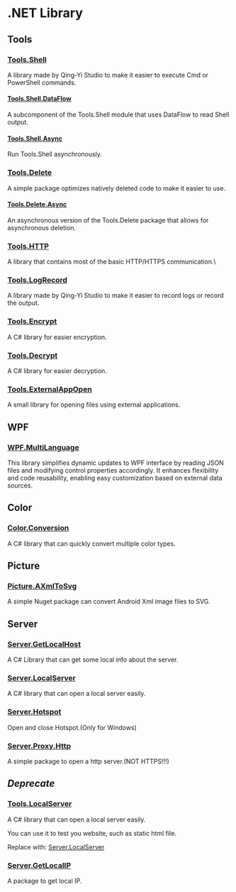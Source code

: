 # .NET Library

## Tools

 ### [Tools.Shell](https://www.nuget.org/packages/Tools.Shell/)

A library made by Qing-Yi Studio to make it easier to execute Cmd or PowerShell commands.

#### [Tools.Shell.DataFlow](https://www.nuget.org/packages/Tools.Shell.DataFlow)

A subcomponent of the Tools.Shell module that uses DataFlow to read Shell output.

#### [Tools.Shell.Async](https://www.nuget.org/packages/Tools.Shell.Async)

 Run Tools.Shell asynchronously.

### [Tools.Delete](https://www.nuget.org/packages/Tools.Delete/)

A simple package optimizes natively deleted code to make it easier to use.

#### [Tools.Delete.Async](https://www.nuget.org/packages/Tools.Delete.Async/)

An asynchronous version of the Tools.Delete package that allows for asynchronous deletion.

### [Tools.HTTP](https://www.nuget.org/packages/Tools.HTTP/)

A library that contains most of the basic HTTP/HTTPS communication.\

### [Tools.LogRecord](https://www.nuget.org/packages/Tools.LogRecord)

A library made by Qing-Yi Studio to make it easier to record logs or record the output.

### [Tools.Encrypt](https://www.nuget.org/packages/Tools.Encrypt)

A C# library for easier encryption.

### [Tools.Decrypt](https://www.nuget.org/packages/Tools.Decrypt)

A C# library for easier decryption.

### [Tools.ExternalAppOpen](https://www.nuget.org/packages/Tools.ExternalAppOpen)

A small library for opening files using external applications.

## WPF

### [WPF.MultiLanguage](https://www.nuget.org/packages/WPF.MultiLanguage/)

This library simplifies dynamic updates to WPF interface by reading JSON files and modifying control properties accordingly. It enhances flexibility and code reusability, enabling easy customization based on external data sources.

## Color

### [Color.Conversion](https://www.nuget.org/packages/Color.Conversion)

 A C# library that can quickly convert multiple color types.

## Picture

### [Picture.AXmlToSvg](https://www.nuget.org/packages/Picture.AXmlToSvg/)

A simple Nuget package can convert Android Xml image files to SVG.

## Server

### [Server.GetLocalHost](https://www.nuget.org/packages/Server.GetLocalHost)

A C# Library that can get some local info about the server.

### [Server.LocalServer](https://www.nuget.org/packages/Server.LocalServer)

A C# library that can open a local server easily.

### [Server.Hotspot](https://www.nuget.org/packages/Server.Hotspot)

Open and close Hotspot.(Only for Windows)

### [Server.Proxy.Http](https://www.nuget.org/packages/Server.Proxy.Http)

A simple package to open a http server.(NOT HTTPS!!!)

## ***Deprecate***

### [Tools.LocalServer](https://www.nuget.org/packages/Tools.LocalServer/)

A C# library that can open a local server easily.

You can use it to test you website, such as static html file.

Replace with: [Server.LocalServer](https://www.nuget.org/packages/Server.LocalServer)

### [Server.GetLocalIP](https://www.nuget.org/packages/Server.GetLocalIP)

A package to get local IP.
